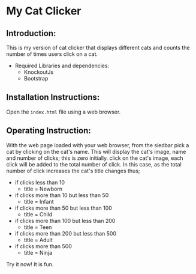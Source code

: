 # My Cat Clicker
## Introduction:
This is my version of cat clicker that displays different cats and counts the number of times users click on a cat. 

- Required Libraries and dependencies:
  - KnockoutJs
  - Bootstrap

## Installation Instructions:
Open the `index.html` file using a web browser.

## Operating Instruction:
With the web page loaded with your web browser, from the siedbar pick a cat by clicking on the cat's name. This will display the cat's image, name and number of clicks; this is zero initially. 
click on the cat's image, each click will be added to the total number of click. In this case, as the total number of click increases the cat's title changes thus;

 - if clicks less than 10
      - title = Newborn
 - if clicks more than 10 but less than 50
      - title = Infant 
 - if clicks more than 50 but less than 100
      - title = Child
 - if clicks more than 100 but less than 200
      - title = Teen
 - if clicks more than 200 but less than 500
      - title = Adult
 - if clicks more than 500
      - title = Ninja

      
    
Try it now! It is fun.
